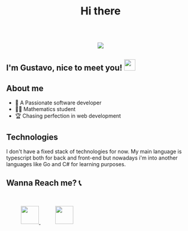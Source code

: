 <h1 align="center">Hi there</h1>
<br/><br/>

<p align="center">
  <a href="https://github.com/anuraghazra/github-readme-stats">
    <img
      align="center"
      src="https://github-readme-stats.vercel.app/api/top-langs/?username=iugstav&layout=compact&langs_count=10&theme=dracula"
    />
  </a>
 </p>
 
  ## I'm Gustavo, nice to meet you! <img src="https://raw.githubusercontent.com/iampavangandhi/iampavangandhi/master/gifs/Hi.gif" width="30px"></h2>

## About me
  - 💓 A Passionate software developer
  - 👨‍🎓 Mathematics student
  - 🏆 Chasing perfection in web development

## Technologies
  I don't have a fixed stack of technologies for now. My main language is typescript both for back and front-end but nowadays i'm into another languages like Go and C# for learning purposes.

## Wanna Reach me? 📞
<br/>
<p align="left">
      &nbsp;&nbsp;&nbsp;&nbsp;&nbsp;&nbsp;&nbsp;&nbsp;&nbsp;
  <a href="https://twitter.com/guxtavokk">
    <img height="48" src="https://img.shields.io/badge/Twitter-1DA1F2?style=for-the-badge&logo=twitter&logoColor=white" />
  </a>
   &nbsp;&nbsp;&nbsp;&nbsp;&nbsp;&nbsp;&nbsp;&nbsp;&nbsp;
  <a href="https://discord.com/channels/@me">
    <img height="48" src="https://img.shields.io/badge/discord-7289DA?&style=for-the-badge&logo=discord&logoColor=white&link=mailto:https://discordapp.com/users/338815498890510337/" />
  </a>
</p>
